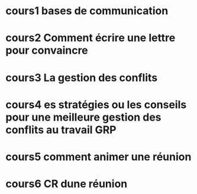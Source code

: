 # cours1 bases de communication
# cours2 Comment écrire une lettre pour convaincre
# cours3 La gestion des conflits

# cours4  es stratégies ou les conseils pour une meilleure  gestion des conflits au travail GRP
# cours5 comment animer une réunion
# cours6 CR dune réunion